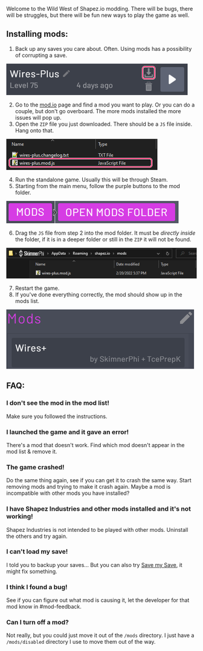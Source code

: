 Welcome to the Wild West of Shapez.io modding. There will be bugs, there will be struggles, but there will be fun new ways to play the game as well.

## Installing mods:
1. Back up any saves you care about. Often. Using mods has a possibility of corrupting a save.

![Step 1: Back up saves](./backupSaves.png)

2. Go to the [mod.io](https://shapez.mod.io) page and find a mod you want to play. Or you can do a couple, but don't go overboard. The more mods installed the more issues will pop up.
3. Open the `ZIP` file you just downloaded. There should be a `JS` file inside. Hang onto that.

![Step 3: Open the downloaded .ZIP file](./openModZip.png)

4. Run the standalone game. Usually this will be through Steam.
5. Starting from the main menu, follow the purple buttons to the mod folder.

![Step 4: Open the mods folder](./openFolder.png)

6. Drag the `JS` file from step 2 into the mod folder. It must be *directly inside* the folder, if it is in a deeper folder or still in the `ZIP` it will not be found.

![Step 5: Copy the mod file](./copyModFile.png)

7. Restart the game.
8. If you've done everything correctly, the mod should show up in the mods list.

![Step 8: Mod list](./modList.png)

## FAQ:
### I don't see the mod in the mod list!
Make sure you followed the instructions.
### I launched the game and it gave an error!
There's a mod that doesn't work. Find which mod doesn't appear in the mod list & remove it.
### The game crashed!
Do the same thing again, see if you can get it to crash the same way. Start removing mods and trying to make it crash again. Maybe a mod is incompatible with other mods you have installed?
### I have Shapez Industries and other mods installed and it's not working!
Shapez Industries is not intended to be played with other mods. Uninstall the others and try again.
### I can't load my save!
I told you to backup your saves... But you can also try [Save my Save](https://shapez.mod.io/save-my-save), it might fix something.
### I think I found a bug!
See if you can figure out what mod is causing it, let the developer for that mod know in #mod-feedback.
### Can I turn off a mod?
Not really, but you could just move it out of the `/mods` directory. I just have a `/mods/disabled` directory I use to move them out of the way.
